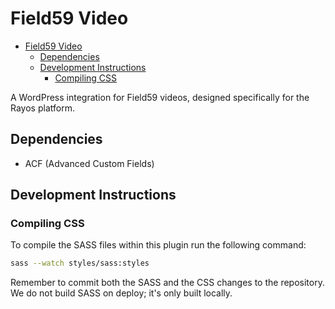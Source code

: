 # Field59 Video

- [Field59 Video](#field59-video)
	- [Dependencies](#dependencies)
	- [Development Instructions](#development-instructions)
		- [Compiling CSS](#compiling-css)

A WordPress integration for Field59 videos, designed specifically for the Rayos platform.

## Dependencies

* ACF (Advanced Custom Fields)

## Development Instructions

### Compiling CSS

To compile the SASS files within this plugin run the following command:

```sh
sass --watch styles/sass:styles
```

Remember to commit both the SASS and the CSS changes to the repository. We do not build SASS on deploy; it's only built locally.